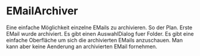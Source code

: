 # EMailArchiver
Eine einfache Möglichkeit einzelne EMails zu archivieren.
So der Plan.
Erste EMail wurde archiviert.
Es gibt einen AuswahlDialog fuer Folder.
Es gibt eine einfache Oberfläche um sich die archivierten EMails anzuschauen.
Man kann aber keine Aenderung an archivierten EMail fornehmen.

